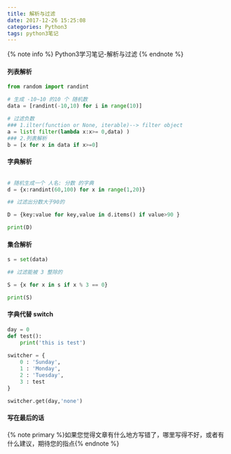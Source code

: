 ```yaml
---
title: 解析与过滤
date: 2017-12-26 15:25:08
categories: Python3
tags: python3笔记
---
```

{% note info %}
Python3学习笔记-解析与过滤
{% endnote %}

#### 列表解析
```python
from random import randint

# 生成 -10~10 的10 个 随机数
data = [randint(-10,10) for i in range(10)]

# 过滤负数
### 1.ilter(function or None, iterable)--> filter object
a = list( filter(lambda x:x>= 0,data) )
### 2.列表解析
b = [x for x in data if x>=0]
```
<!-- more -->
#### 字典解析  

```python

# 随机生成一个 人名: 分数 的字典 
d = {x:randint(60,100) for x in range(1,20)}

## 过滤出分数大于90的

D = {key:value for key,value in d.items() if value>90 }

print(D)
```
#### 集合解析
```python
s = set(data)

## 过滤能被 3 整除的

S = {x for x in s if x % 3 == 0}

print(S)

```
#### 字典代替 switch
```python
day = 0
def test():
    print('this is test')
    
switcher = {
    0 : 'Sunday',
    1 : 'Monday',
    2 : 'Tuesday',
    3 : test
}

switcher.get(day,'none')

```
#### 写在最后的话
{% note primary %}如果您觉得文章有什么地方写错了，哪里写得不好，或者有什么建议，期待您的指点{% endnote %}
